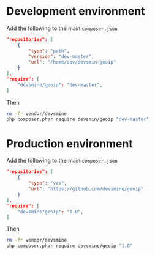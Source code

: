 # Development environment

Add the following to the main `composer.json`

```json
"repositories": [
    {
        "type": "path",
        "version": "dev-master",
        "url": "/home/dev/devsmin-geoip"
    }
],
"require": [
    "devsmine/geoip": "dev-master",
]

```
Then
```sh
rm -fr vendor/devsmine
php composer.phar require devsmin/geoip "dev-master"
```

# Production environment

Add the following to the main `composer.json`

```json
"repositories": [
    {
        "type": "vcs",
        "url": "https://github.com/devsmine/geoip"
    }
],
"require": [
    "devsmine/geoip": "1.0",
]

```
Then
```sh
rm -fr vendor/devsmine
php composer.phar require devsmine/geoip "1.0"
```

